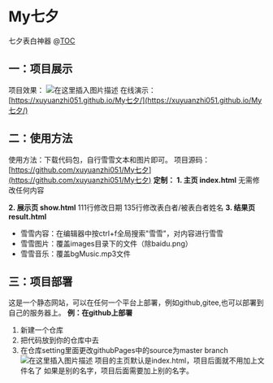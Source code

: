 # My七夕
七夕表白神器
@[TOC](目录)

## 一：项目展示
项目效果：
![在这里插入图片描述](https://img-blog.csdnimg.cn/2020062七夕2043188.gif)
在线演示：
[https://xuyuanzhi051.github.io/My七夕/](https://xuyuanzhi051.github.io/My七夕/)


## 二：使用方法
使用方法：下载代码包，自行雪雪文本和图片即可。
项目源码：[https://github.com/xuyuanzhi051/My七夕](https://github.com/xuyuanzhi051/My七夕)
**定制：**
**1. 主页 index.html**
无需修改任何内容

**2. 展示页 show.html**
111行修改日期
135行修改表白者/被表白者姓名
**3. 结果页 result.html**
- 雪雪内容：在编辑器中按ctrl+f全局搜索"雪雪"，对内容进行雪雪
- 雪雪图片：覆盖images目录下的文件（除baidu.png）
- 雪雪音乐：覆盖bgMusic.mp3文件
## 三：项目部署
这是一个静态网站，可以在任何一个平台上部署，例如github,gitee,也可以部署到自己的服务器上。
**例：在github上部署**
1. 新建一个仓库
2. 把代码放到你的仓库中去
3. 在仓库setting里面更改githubPages中的source为master branch
![在这里插入图片描述](https://img-blog.csdnimg.cn/2020062七夕3108601.png?x-oss-process=image/watermark,type_ZmFuZ3poZW5naGVpdGk,shadow_10,text_aHR0cHM6Ly9ibG9nLmNzZG4ubmV0L3FxXzQ0ODY3MzQw,size_16,color_FFFFFF,t_70)
项目的主页默认是index.html，项目后面就不用加上文件名了
如果是别的名字，项目后面需要加上别的名字。

